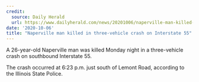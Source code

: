 ```yaml
---
credit:
  source: Daily Herald
  url: https://www.dailyherald.com/news/20201006/naperville-man-killed-in-three-vehicle-crash-on-interstate-55-
date: '2020-10-06'
title: "Naperville man killed in three-vehicle crash on Interstate 55"
---
```

A 26-year-old Naperville man was killed Monday night in a three-vehicle crash on southbound Interstate 55.

The crash occurred at 6:23 p.m. just south of Lemont Road, according to the Illinois State Police.
